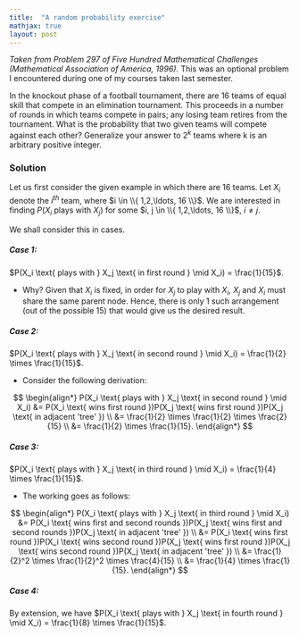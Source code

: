 ```yaml
---
title:  "A random probability exercise"
mathjax: true
layout: post
---
```


*Taken from Problem 297 of Five Hundred Mathematical Challenges (Mathematical Association of America, 1996).* This was an optional problem I encountered during one of my courses taken last semester.


In the knockout phase of a football tournament, there are 16 teams of equal skill
that compete in an elimination tournament. This proceeds in a number of rounds in which teams compete in
pairs; any losing team retires from the tournament. What is the probability
that two given teams will compete against each other? Generalize your answer to $2^k$ teams where k is an
arbitrary positive integer.


### Solution

Let us first consider the given example in which there are 16 teams. Let $X_i$ denote the $i^{th}$ team, where $i \in \\{ 1,2,\ldots, 16 \\}$. We are interested in finding $P(X_i \text{ plays with } X_j)$ for some $i, j \in \\{ 1,2,\ldots, 16 \\}$, $i \neq j$. 

We shall consider this in cases.

##### Case 1:
$P(X_i \text{ plays with } X_j \text{ in first round } \mid X_i) = \frac{1}{15}$.

- Why? Given that $X_i$ is fixed, in order for $X_j$ to play with $X_i$, $X_j$ and $X_i$ must share the same parent node. Hence, there is only 1 such arrangement (out of the possible 15) that would give us the desired result.


##### Case 2:
$P(X_i \text{ plays with } X_j \text{ in second round } \mid X_i) = \frac{1}{2} \times \frac{1}{15}$.

- Consider the following derivation:

$$
\begin{align*}
P(X_i \text{ plays with } X_j \text{ in second round } \mid X_i) &= P(X_i \text{ wins first round })P(X_j \text{ wins first round })P(X_j \text{ in adjacent 'tree' }) \\
&= \frac{1}{2} \times \frac{1}{2} \times \frac{2}{15} \\
&= \frac{1}{2} \times \frac{1}{15}.
\end{align*}
$$

##### Case 3:
$P(X_i \text{ plays with } X_j \text{ in third round } \mid X_i) = \frac{1}{4} \times \frac{1}{15}$.

- The working goes as follows:

$$
\begin{align*}
P(X_i \text{ plays with } X_j \text{ in third round } \mid X_i) &= P(X_i \text{ wins first and second rounds })P(X_j \text{ wins first and second rounds })P(X_j \text{ in adjacent 'tree' }) \\
&= P(X_i \text{ wins first round })P(X_i \text{ wins second round })P(X_j \text{ wins first round })P(X_j \text{ wins second round })P(X_j \text{ in adjacent 'tree' }) \\
&= \frac{1}{2}^2 \times \frac{1}{2}^2 \times \frac{4}{15} \\
&= \frac{1}{4} \times \frac{1}{15}.
\end{align*}
$$

##### Case 4:

By extension, we have $P(X_i \text{ plays with } X_j \text{ in fourth round } \mid X_i) = \frac{1}{8} \times \frac{1}{15}$.




